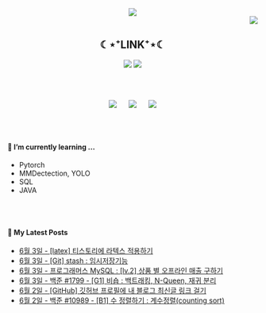 

<div align="center">
<img src="https://capsule-render.vercel.app/api?type=waving&color=timeGradient&height=300&section=header&text=JAMONG%205&fontSize=90" />
</div>
<div align="right">
  <img src="https://hits.seeyoufarm.com/api/count/incr/badge.svg?url=https%3A%2F%2Fgithub.com%2Fjennifer060697&count_bg=%23708FD3&title_bg=%23515151&icon=ghostery.svg&icon_color=%23E7E7E7&title=HITS%21%21&edge_flat=false"/>
</div>

<h2 align="center">☾⋆⁺LINK⁺⋆☾</h2>
<div align="center">
  <a href="https://jamong-5.tistory.com/"><img src="https://img.shields.io/badge/DailyBlog-09B3AF?style=flat-square&logo=Tistory&logoColor=white&link=https://jamong-5.tistory.com/"/></a>
<!--   <a href="https://www.kaggle.com/jamong5"><img src="https://img.shields.io/badge/Kaggle-20BEFF?style=flat-square&logo=Kaggle&logoColor=white&link=https://www.kaggle.com/jamong5"/></a> -->
  <a href="mailto:oennifer060697@gmail.com"><img src="https://img.shields.io/badge/Email-FF4785?style=flat-square&logo=Gmail&logoColor=white&link=mailto:oennifer060697@gmail.com"/></a>
</div>

<!-- <h2 align="center">☾⋆⁺Available⁺⋆☾</h2>
<div align="center">
  <img src="https://img.shields.io/badge/Python-00B1E7?logo=Python&logoColor=white"/>
  <img src="https://img.shields.io/badge/C++-00599C?logo=C%2B%2B&logoColor=white"/>
  <img src="https://img.shields.io/badge/C-000000?logo=C&logoColor=white"/>
</div> -->

<br><br>

<div align="center">
  <img src = "https://github-readme-stats.vercel.app/api?username=jennifer060697&theme=great-gatsby&show_icons=true">
  <t>&nbsp;&nbsp;&nbsp;&nbsp;</t>
  <img src = "http://mazassumnida.wtf/api/v2/generate_badge?boj=jennifer0606">
  <t>&nbsp;&nbsp;&nbsp;&nbsp;</t>
  <img src = "https://github-readme-stats.vercel.app/api/top-langs/?username=jennifer060697&layout=compact">
</div>

<br><br>

#### 🌱 I’m currently learning ...
- Pytorch
- MMDectection, YOLO
- SQL
- JAVA

<br><br>
#### 🌱 My Latest Posts

 - [6월 3일 - [latex] 티스토리에 라텍스 적용하기](https://jamong-5.tistory.com/entry/latex-%ED%8B%B0%EC%8A%A4%ED%86%A0%EB%A6%AC%EC%97%90-%EB%9D%BC%ED%85%8D%EC%8A%A4-%EC%A0%81%EC%9A%A9%ED%95%98%EA%B8%B0)
 - [6월 3일 - [Git] stash : 임시저장기능](https://jamong-5.tistory.com/entry/Git-stash-%EC%9E%84%EC%8B%9C%EC%A0%80%EC%9E%A5%EA%B8%B0%EB%8A%A5)
 - [6월 3일 - 프로그래머스 MySQL : [lv.2] 상품 별 오프라인 매출 구하기](https://jamong-5.tistory.com/entry/%ED%94%84%EB%A1%9C%EA%B7%B8%EB%9E%98%EB%A8%B8%EC%8A%A4-MySQL-lv2-%EC%83%81%ED%92%88-%EB%B3%84-%EC%98%A4%ED%94%84%EB%9D%BC%EC%9D%B8-%EB%A7%A4%EC%B6%9C-%EA%B5%AC%ED%95%98%EA%B8%B0)
 - [6월 3일 - 백준 #1799 - [G1] 비숍 : 백트래킹, N-Queen, 재귀 분리](https://jamong-5.tistory.com/entry/%EB%B0%B1%EC%A4%80-1799-G1-%EB%B9%84%EC%88%8D-%EB%B0%B1%ED%8A%B8%EB%A0%88%ED%82%B9-n-queen)
 - [6월 2일 - [GitHub] 깃허브 프로필에 내 블로그 최신글 링크 걸기](https://jamong-5.tistory.com/entry/GitHub-%EA%B9%83%ED%97%88%EB%B8%8C-%ED%94%84%EB%A1%9C%ED%95%84%EC%97%90-%EB%82%B4-%EB%B8%94%EB%A1%9C%EA%B7%B8-%EC%B5%9C%EC%8B%A0%EA%B8%80-%EB%A7%81%ED%81%AC-%EA%B1%B8%EA%B8%B0)
 - [6월 2일 - 백준 #10989 - [B1] 수 정렬하기 : 계수정렬(counting sort)](https://jamong-5.tistory.com/entry/%EB%B0%B1%EC%A4%80-10989-B1-%EC%88%98-%EC%A0%95%EB%A0%AC%ED%95%98%EA%B8%B0-%EA%B3%84%EC%88%98%EC%A0%95%EB%A0%ACcounting-sort)
